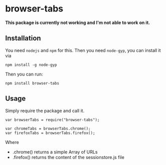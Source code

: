browser-tabs
============

**This package is currently not working and I'm not able to work on it.**

## Installation

You need `nodejs` and `npm` for this. Then you need `node-gyp`, you can install it
via

```
npm install -g node-gyp
```

Then you can run:

```
npm install browser-tabs
```

## Usage

Simply require the package and call it.

```
var browserTabs = require("browser-tabs");

var chromeTabs = browserTabs.chrome();
var firefoxTabs = browserTabs.firefox();
```

Where
 * .chrome() returns a simple Array of URLs
 * .firefox() returns the content of the sessionstore.js file
